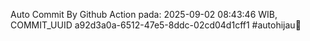 Auto Commit By Github Action pada: 2025-09-02 08:43:46 WIB, COMMIT_UUID a92d3a0a-6512-47e5-8ddc-02cd04d1cff1 #autohijau🗿
